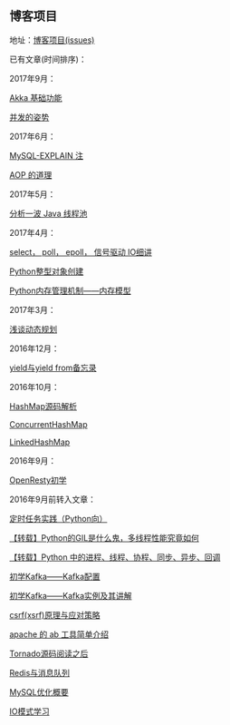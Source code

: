 ## 博客项目

地址：[博客项目(issues)](https://github.com/BingLau7/blog/issues)

已有文章(时间排序)：

2017年9月：

[Akka 基础功能](https://github.com/BingLau7/blog/issues/25)

[并发的姿势](https://github.com/BingLau7/blog/issues/24)


2017年6月：

[MySQL-EXPLAIN 注](https://github.com/BingLau7/blog/issues/23)

[AOP 的道理](https://github.com/BingLau7/blog/issues/22)


2017年5月：

[分析一波 Java 线程池](https://github.com/BingLau7/blog/issues/21)

2017年4月：

[select， poll， epoll， 信号驱动 IO细讲](https://github.com/BingLau7/blog/issues/20)

[Python整型对象创建](https://github.com/BingLau7/blog/issues/19)

[Python内存管理机制——内存模型](https://github.com/BingLau7/blog/issues/18)

2017年3月：

[浅谈动态规划](https://github.com/BingLau7/blog/issues/17)

2016年12月：

[yield与yield from备忘录](https://github.com/BingLau7/blog/issues/16)

2016年10月：

[HashMap源码解析](https://github.com/BingLau7/blog/issues/13)

[ConcurrentHashMap](https://github.com/BingLau7/blog/issues/14)

[LinkedHashMap](https://github.com/BingLau7/blog/issues/15)

2016年9月：

[OpenResty初学](https://github.com/BingLau7/blog/issues/12)

2016年9月前转入文章：

[定时任务实践（Python向）](https://github.com/BingLau7/blog/issues/11)

[【转载】Python的GIL是什么鬼，多线程性能究竟如何](https://github.com/BingLau7/blog/issues/10)

[【转载】Python 中的进程、线程、协程、同步、异步、回调](https://github.com/BingLau7/blog/issues/9)

[初学Kafka——Kafka配置](https://github.com/BingLau7/blog/issues/8)

[初学Kafka——Kafka实例及其讲解](https://github.com/BingLau7/blog/issues/7)

[csrf(xsrf)原理与应对策略](https://github.com/BingLau7/blog/issues/6)

[apache 的 ab 工具简单介绍](https://github.com/BingLau7/blog/issues/5)

[Tornado源码阅读之后](https://github.com/BingLau7/blog/issues/4)

[Redis与消息队列](https://github.com/BingLau7/blog/issues/3)

[MySQL优化概要](https://github.com/BingLau7/blog/issues/2)

[IO模式学习](https://github.com/BingLau7/blog/issues/1)
